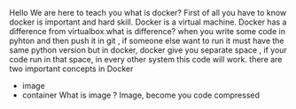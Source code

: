 Hello 
We are here to teach you what is docker?
First of all you have to know docker is important and hard skill.
Docker is a virtual machine. Docker has a difference from virtualbox.what is difference?
when you write some code in pyhton and then push it in git , if someone else want to run it must have the same python version but in docker, docker give you separate space , if your code run in that space, in every other system this code will work. 
there are two important concepts in Docker
* image
* container
What is image ? 
Image, become you code compressed 
